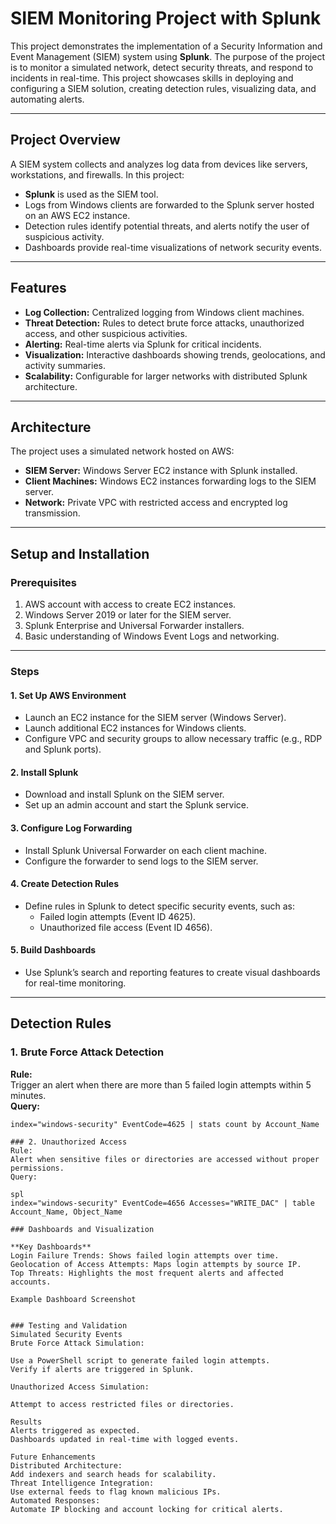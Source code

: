 # SIEM Monitoring Project with Splunk

This project demonstrates the implementation of a Security Information and Event Management (SIEM) system using **Splunk**. The purpose of the project is to monitor a simulated network, detect security threats, and respond to incidents in real-time. This project showcases skills in deploying and configuring a SIEM solution, creating detection rules, visualizing data, and automating alerts.

---

## Project Overview

A SIEM system collects and analyzes log data from devices like servers, workstations, and firewalls. In this project:
- **Splunk** is used as the SIEM tool.
- Logs from Windows clients are forwarded to the Splunk server hosted on an AWS EC2 instance.
- Detection rules identify potential threats, and alerts notify the user of suspicious activity.
- Dashboards provide real-time visualizations of network security events.

---

## Features

- **Log Collection:** Centralized logging from Windows client machines.
- **Threat Detection:** Rules to detect brute force attacks, unauthorized access, and other suspicious activities.
- **Alerting:** Real-time alerts via Splunk for critical incidents.
- **Visualization:** Interactive dashboards showing trends, geolocations, and activity summaries.
- **Scalability:** Configurable for larger networks with distributed Splunk architecture.

---

## Architecture

The project uses a simulated network hosted on AWS:
- **SIEM Server:** Windows Server EC2 instance with Splunk installed.
- **Client Machines:** Windows EC2 instances forwarding logs to the SIEM server.
- **Network:** Private VPC with restricted access and encrypted log transmission.

---

## Setup and Installation

### Prerequisites

1. AWS account with access to create EC2 instances.
2. Windows Server 2019 or later for the SIEM server.
3. Splunk Enterprise and Universal Forwarder installers.
4. Basic understanding of Windows Event Logs and networking.

---

### Steps

#### 1. **Set Up AWS Environment**
- Launch an EC2 instance for the SIEM server (Windows Server).
- Launch additional EC2 instances for Windows clients.
- Configure VPC and security groups to allow necessary traffic (e.g., RDP and Splunk ports).

#### 2. **Install Splunk**
- Download and install Splunk on the SIEM server.
- Set up an admin account and start the Splunk service.

#### 3. **Configure Log Forwarding**
- Install Splunk Universal Forwarder on each client machine.
- Configure the forwarder to send logs to the SIEM server.

#### 4. **Create Detection Rules**
- Define rules in Splunk to detect specific security events, such as:
  - Failed login attempts (Event ID 4625).
  - Unauthorized file access (Event ID 4656).

#### 5. **Build Dashboards**
- Use Splunk’s search and reporting features to create visual dashboards for real-time monitoring.

---

## Detection Rules

### 1. Brute Force Attack Detection
**Rule:**  
Trigger an alert when there are more than 5 failed login attempts within 5 minutes.  
**Query:**  
```spl
index="windows-security" EventCode=4625 | stats count by Account_Name

### 2. Unauthorized Access
Rule:
Alert when sensitive files or directories are accessed without proper permissions.
Query:

spl
index="windows-security" EventCode=4656 Accesses="WRITE_DAC" | table Account_Name, Object_Name

### Dashboards and Visualization

**Key Dashboards**
Login Failure Trends: Shows failed login attempts over time.
Geolocation of Access Attempts: Maps login attempts by source IP.
Top Threats: Highlights the most frequent alerts and affected accounts.

Example Dashboard Screenshot


### Testing and Validation  
Simulated Security Events
Brute Force Attack Simulation:

Use a PowerShell script to generate failed login attempts.
Verify if alerts are triggered in Splunk.

Unauthorized Access Simulation:

Attempt to access restricted files or directories.

Results
Alerts triggered as expected.
Dashboards updated in real-time with logged events.

Future Enhancements
Distributed Architecture:
Add indexers and search heads for scalability.
Threat Intelligence Integration:
Use external feeds to flag known malicious IPs.
Automated Responses:
Automate IP blocking and account locking for critical alerts.
